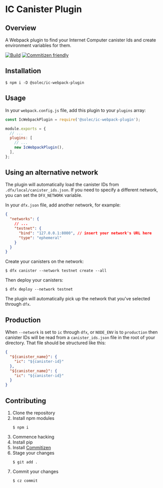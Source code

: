 # IC Canister Plugin

## Overview

A Webpack plugin to find your Internet Computer canister Ids and create environment variables for them.

[![Build](https://github.com/Solec-Labs/ic-webpack-plugin/actions/workflows/build.yml/badge.svg)](https://github.com/Solec-Labs/ic-webpack-plugin/actions/workflows/build.yml)
[![Commitizen friendly](https://img.shields.io/badge/commitizen-friendly-brightgreen.svg)](http://commitizen.github.io/cz-cli/)

## Installation

```shell
$ npm i -D @solec/ic-webpack-plugin
```

## Usage

In your `webpack.config.js` file, add this plugin to your `plugins` array:

```javascript
const IcWebpackPlugin = require('@solec/ic-webpack-plugin');

module.exports = {
  // ...
  plugins: [
    // ...
    new IcWebpackPlugin(),
  ],
};
```

## Using an alternative network

The plugin will automatically load the canister IDs from `.dfx/local/canister_ids.json`.
If you need to specify a different network, you can set the `DFX_NETWORK` variable.

In your `dfx.json` file, add another network, for example:

```json
{
  "networks": {
    // ...
    "testnet": {
      "bind": "127.0.0.1:8000", // insert your network's URL here
      "type": "ephemeral"
    }
  }
}
```

Create your canisters on the network:

```shell
$ dfx canister --network testnet create --all
```

Then deploy your canisters:

```shell
$ dfx deploy --network testnet
```

The plugin will automatically pick up the network that you've selected through `dfx`.

## Production

When `--network` is set to `ic` through `dfx`, or `NODE_ENV` is to `production` then canister IDs will be read from a `canister_ids.json` file in the root of your directory.
That file should be structured like this:

```json
{
  "${canister_name}": {
    "ic": "${canister-id}"
  },
  "${canister_name}": {
    "ic": "${canister-id}"
  }
}
```

## Contributing

1. Clone the repository
1. Install npm modules
   ```shell
   $ npm i
   ```
1. Commence hacking
1. Install pip
1. Install [Commitizen](https://commitizen-tools.github.io/commitizen/)
1. Stage your changes
   ```shell
   $ git add .
   ```
1. Commit your changes
   ```shell
   $ cz commit
   ```
